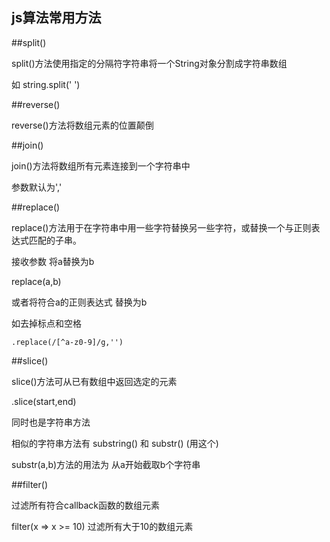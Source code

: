 js算法常用方法
---------

##split()

split()方法使用指定的分隔符字符串将一个String对象分割成字符串数组

如 string.split(' ')

##reverse()

reverse()方法将数组元素的位置颠倒

##join()

join()方法将数组所有元素连接到一个字符串中

参数默认为','

##replace()

replace()方法用于在字符串中用一些字符替换另一些字符，或替换一个与正则表达式匹配的子串。

接收参数 将a替换为b

replace(a,b)

或者将符合a的正则表达式 替换为b

如去掉标点和空格

    .replace(/[^a-z0-9]/g,'')

##slice()

slice()方法可从已有数组中返回选定的元素

.slice(start,end)

同时也是字符串方法

相似的字符串方法有 substring() 和 substr() (用这个)

substr(a,b)方法的用法为 从a开始截取b个字符串

##filter()

过滤所有符合callback函数的数组元素

filter(x => x >= 10) 过滤所有大于10的数组元素